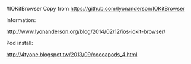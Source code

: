 #IOKitBrowser
Copy from https://github.com/lyonanderson/IOKitBrowser <p>
Information:<p>
http://www.lyonanderson.org/blog/2014/02/12/ios-iokit-browser/ <p>
Pod install: <p>
http://4tyone.blogspot.tw/2013/09/cocoapods_4.html

